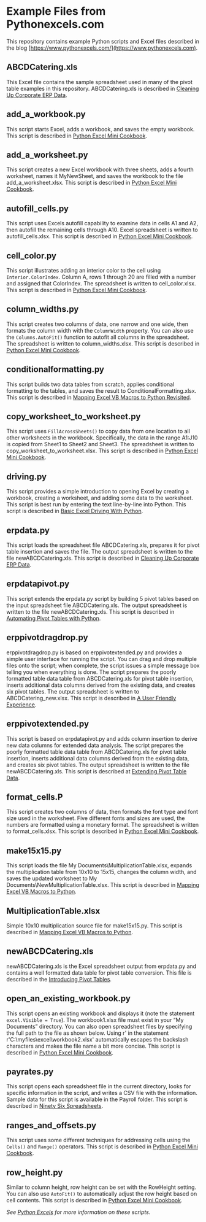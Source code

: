 # Example Files from Pythonexcels.com

This repository contains example Python scripts and Excel files described in the blog [https://www.pythonexcels.com/](https://www.pythonexcels.com).

## ABCDCatering.xls

This Excel file contains the sample spreadsheet used in many of the pivot table examples in this repository. ABCDCatering.xls is described in [Cleaning Up Corporate ERP Data](https://pythonexcels.com/python/2009/11/09/Cleaning-Up-Corporate-ERP-Data.html).

## add_a_workbook.py

This script starts Excel, adds a workbook, and saves the empty workbook.  This script is described in [Python Excel Mini Cookbook](https://pythonexcels.com/python/2009/10/05/Python-Excel-Mini-Cookbook.html).

## add_a_worksheet.py

This script creates a new Excel workbook with three sheets, adds a fourth worksheet, names it MyNewSheet, and saves the workbook to the file add_a_worksheet.xlsx. This script is described in  [Python Excel Mini Cookbook](https://pythonexcels.com/python/2009/10/05/Python-Excel-Mini-Cookbook.html).

## autofill_cells.py

This script uses Excels autofill capability to examine data in cells A1 and A2, then autofill the remaining cells through A10.  Excel spreadsheet is written to autofill_cells.xlsx.  This script is described in [Python Excel Mini Cookbook](https://pythonexcels.com/python/2009/10/05/Python-Excel-Mini-Cookbook.html).

## cell_color.py

This script illustrates adding an interior color to the cell using `Interior.ColorIndex`.  Column A, rows 1 through 20 are filled with a number and assigned that ColorIndex.  The spreadsheet is written to cell_color.xlsx.  This script is described in  [Python Excel Mini Cookbook](https://pythonexcels.com/python/2009/10/05/Python-Excel-Mini-Cookbook.html).

## column_widths.py

This script creates two columns of data, one narrow and one wide, then formats the column width with the `ColumnWidth` property.  You can also use the `Columns.AutoFit()` function to autofit all columns in the spreadsheet.  The spreadsheet is written to column_widths.xlsx.  This script is described in  [Python Excel Mini Cookbook](https://pythonexcels.com/python/2009/10/05/Python-Excel-Mini-Cookbook.html).

## conditionalformatting.py

This script builds two data tables from scratch, applies conditional formatting to the tables, and saves the result to ConditionalFormatting.xlsx. This script is described in [Mapping Excel VB Macros to Python Revisited](https://pythonexcels.com/python/2009/10/20/Mapping-Excel-VB-Macros-to-Python-Revisited.html).

## copy_worksheet_to_worksheet.py

This script uses `FillAcrossSheets()` to copy data from one location to all other worksheets in the workbook.  Specifically, the data in the range A1:J10 is copied from Sheet1 to Sheet2 and Sheet3.  The spreadsheet is written to copy_worksheet_to_worksheet.xlsx.  This script is described in  [Python Excel Mini Cookbook](https://pythonexcels.com/python/2009/10/05/Python-Excel-Mini-Cookbook.html).

## driving.py

This script provides a simple introduction to opening Excel by creating a workbook, creating a worksheet, and adding some data to the worksheet.  This script is best run by entering the text line-by-line into Python. This script is described in
[Basic Excel Driving With Python](https://pythonexcels.com/python/2009/09/29/Basic-Excel-Driving-With-Python.html).

## erpdata.py

This script loads the spreadsheet file ABCDCatering.xls, prepares it for pivot table insertion and saves the file.  The output spreadsheet is written to the file newABCDCatering.xls. This script is described in [Cleaning Up Corporate ERP Data](https://pythonexcels.com/python/2009/11/09/Cleaning-Up-Corporate-ERP-Data.html).

## erpdatapivot.py

This script extends the erpdata.py script by building 5 pivot tables based on the input spreadsheet file ABCDCatering.xls.  The output spreadsheet is written to the file newABCDCatering.xls.  This script is described in [Automating Pivot Tables with Python](https://pythonexcels.com/python/2009/11/23/Automating-Pivot-Tables-with-Python.html).

## erppivotdragdrop.py

erppivotdragdrop.py is based on erppivotextended.py and provides a simple user interface for running the script. You can drag and drop multiple files onto the script; when complete, the script issues a simple message box telling you when everything is done. The script prepares the poorly formatted table data table from ABCDCatering.xls for pivot table insertion, inserts additional data columns derived from the existing data, and creates six pivot tables.  The output spreadsheet is written to ABCDCatering_new.xlsx.  This script is described in [A User Friendly Experience](https://pythonexcels.com/python/2010/02/07/A-User-Friendly-Experience.html).

## erppivotextended.py

This script is based on erpdatapivot.py and adds column insertion to derive new data columns for extended data analysis.  The script prepares the poorly formatted table data table from ABCDCatering.xls for pivot table insertion, inserts additional data columns derived from the existing data, and creates six pivot tables.  The output spreadsheet is written to the file newABCDCatering.xls. This script is described at [Extending Pivot Table Data](https://pythonexcels.com/python/2009/12/03/Extending-Pivot-Table-Data.html).

## format_cells.P

This script creates two columns of data, then formats the font type and font size used in the worksheet.  Five different fonts and sizes are used, the numbers are formatted using a monetary format.  The spreadsheet is written to format_cells.xlsx.  This script is described in  [Python Excel Mini Cookbook](https://pythonexcels.com/python/2009/10/05/Python-Excel-Mini-Cookbook.html).

## make15x15.py

This script loads the file My Documents\MultiplicationTable.xlsx, expands the multiplication table from 10x10 to 15x15, changes the column width, and saves the updated worksheet to My Documents\NewMultiplicationTable.xlsx.  This script is described in [Mapping Excel VB Macros to Python](https://pythonexcels.com/python/2009/10/12/Mapping-Excel-VB-Macros-to-Python.html).

## MultiplicationTable.xlsx

Simple 10x10 multiplication source file for make15x15.py.  This script is described in  [Mapping Excel VB Macros to Python](https://pythonexcels.com/python/2009/10/12/Mapping-Excel-VB-Macros-to-Python.html).

## newABCDCatering.xls

newABCDCatering.xls is the Excel spreadsheet output from erpdata.py and contains a well formatted data table for pivot table conversion.  This file is described in the [Introducing Pivot Tables](https://pythonexcels.com/python/2009/11/11/Introducing-Pivot-Tables.html).

## open_an_existing_workbook.py

This script opens an existing workbook and displays it (note the statement `excel.Visible = True`).  The  workbook1.xlsx file must exist in your  “My Documents” directory.  You can also open spreadsheet files by specifying the full path to the file as shown below.  Using r' in the statement r'C:\myfiles\excel\workbook2.xlsx' automatically escapes the backslash characters and makes the file name a bit more concise.  This script is described in  [Python Excel Mini Cookbook](https://pythonexcels.com/python/2009/10/05/Python-Excel-Mini-Cookbook.html).

## payrates.py

This script opens each spreadsheet file in the current directory, looks for specific information in the script, and writes a CSV file with the information. Sample data for this script is available in the Payroll folder. This script is described in [Ninety Six Spreadsheets](https://pythonexcels.com/python/2012/09/22/Ninety-Six-Spreadsheets.html).

## ranges_and_offsets.py

This script uses some different techniques for addressing cells using the `Cells()` and `Range()` operators.   This script is described in  [Python Excel Mini Cookbook](https://pythonexcels.com/python/2009/10/05/Python-Excel-Mini-Cookbook.html).

## row_height.py

Similar to column height, row height can be set with the RowHeight setting.  You can also use `AutoFit()` to automatically adjust the row height based on cell contents.  This script is described in  [Python Excel Mini Cookbook](https://pythonexcels.com/python/2009/10/05/Python-Excel-Mini-Cookbook.html).

<em>See [Python Excels](https://pythonexcels.com) for more information on these scripts.</em>

